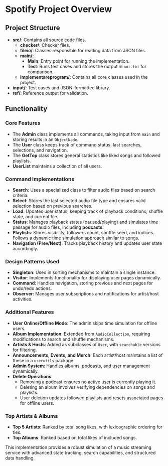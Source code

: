 # Spotify Project Overview

## Project Structure

- **src/**: Contains all source code files.
  - **checker/**: Checker files.
  - **fileio/**: Classes responsible for reading data from JSON files.
  - **main/**:
    - **Main**: Entry point for running the implementation.
    - **Test**: Runs test cases and stores the output in `out.txt` for comparison.
  - **implementareprogram/**: Contains all core classes used in the project.
- **input/**: Test cases and JSON-formatted library.
- **ref/**: Reference output for validation.

## Functionality

### Core Features

- The **Admin** class implements all commands, taking input from `main` and storing results in an `ObjectNode`.
- The **User** class keeps track of command status, last searches, selections, and navigation.
- The **GetTop** class stores general statistics like liked songs and followed playlists.
- **UserList** maintains a collection of all users.

### Command Implementations

- **Search**: Uses a specialized class to filter audio files based on search criteria.
- **Select**: Stores the last selected audio file type and ensures valid selection based on previous searches.
- **Load**: Updates user status, keeping track of playback conditions, shuffle state, and current file.
- **Status**: Manages playback states (paused/playing) and simulates time passage for audio files, including **podcasts**.
- **Playlists**: Stores visibility, followers count, shuffle seed, and indices. Follows a dynamic time simulation approach similar to songs.
- **Navigation (Prev/Next)**: Tracks playback history and updates user state accordingly.

### Design Patterns Used

- **Singleton**: Used in sorting mechanisms to maintain a single instance.
- **Visitor**: Implements functionality for displaying user pages dynamically.
- **Command**: Handles navigation, storing previous and next pages for undo/redo actions.
- **Observer**: Manages user subscriptions and notifications for artist/host activities.

### Additional Features

- **User Online/Offline Mode**: The admin skips time simulation for offline users.
- **Album Implementation**: Extended from `AudioCollection`, requiring modifications to search and shuffle mechanisms.
- **Artists & Hosts**: Added as subclasses of `User`, with `searchable` versions for filtering.
- **Announcements, Events, and Merch**: Each artist/host maintains a list of these in a `userutils` package.
- **Admin System**: Handles albums, podcasts, and user management dynamically.
- **Delete Operations**:
  - Removing a podcast ensures no active user is currently playing it.
  - Deleting an album involves verifying dependencies on songs and playlists.
  - User deletion updates followed playlists and resets associated pages for offline users.

### Top Artists & Albums

- **Top 5 Artists**: Ranked by total song likes, with lexicographic ordering for ties.
- **Top Albums**: Ranked based on total likes of included songs.

This implementation provides a robust simulation of a music streaming service with advanced state tracking, search capabilities, and structured data handling.
